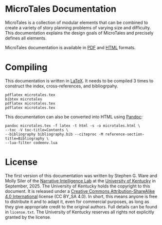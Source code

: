 # MicroTales Documentation

MicroTales is a collection of modular elements that can be combined to create a
variety of story planning problems of varying size and difficulty. This
documentation explains the design goals of MicroTales and precisely defines all
elements.

MicroTales documentation is available in [PDF](microtales.pdf) and
[HTML](microtales.html) formats.

# Compiling

This documentation is written in [LaTeX](https://en.wikipedia.org/wiki/LaTeX).
It needs to be compiled 3 times to construct the index, cross-references, and
bibliogrpahy.

```
pdflatex microtales.tex
bibtex microtales
pdflatex microtales.tex
pdflatex microtales.tex
```

This documentation can also be converted into HTML using
[Pandoc](https://pandoc.org/):

```
pandoc microtales.tex -f latex -t html -s -o microtales.html \
--toc -V toc-title=Contents \
--bibliography bibliography.bib --citeproc -M reference-section-title=Bibliography \
--lua-filter codeenv.lua
```

# License

The first version of this documentation was written by Stephen G. Ware and Molly
Siler of the [Narrative Intelligence Lab](http://cs.uky.edu/~sgware) at the
[University of Kentucky](http://www.uky.edu) in September, 2025. The University
of Kentucky holds the copyright to this document. It is released under a
[Creative Commons Attribution-ShareAlike 4.0 International](https://creativecommons.org/licenses/by-sa/4.0/)
license (CC BY_SA 4.0). In short, this means anyone is free to distribute it and
to adapt it, even for commercial purposes, as long as they give appropriate
credit to the original authors. Full details can be found in `license.txt`. The
University of Kentucky reserves all rights not explicitly granted by the
license.